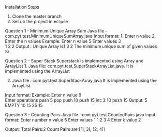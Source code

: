 Installation Steps
  1. Clone the master branch
  2. Set up the project in eclipse
  
Question 1 -  Minimum Unique Array Sum 
	Java file -   com.pyt.test.MinimumUniqueSumArray.java
	Input format:
    	        1. Enter n value
        	    2. Enter the n values
	Example: Enter n value
    	     5
        	 Enter values
         	3	
         	1
         	2
         	2
	Output : Unique Array is1 3 2 
         	The minimum unique sum of given values :6
 
Question 2 - Super Stack
             Superstack is implemented using Array and ArrayList
	1. Java file: com.pyt.test.SuperStackArrayList.java.
          	   It is implemented using the ArrayList
 
   2. Java file : com.pyt.test.SuperStackArray.java
            It is implemented using the ArrayList.

   Input format: 
   Example: Enter n value
           6     
           Enter operations
           push 5
           pop
           push 10
           push 15
           inc 2 10
           push 15
   Output:
          5
          EMPTY
          10
          15
          25
          15
 
Question 3 - Counting Pairs
   Java file : com.pyt.test.CountedPairs.java
   Input format: Enter number n value
              5
              Enter values
              1
              1
              2
              3
              4
              Enter k value
              2

Output: 
       Total Pairs:2
       Count Pairs are:[[1, 3], [2, 4]]

           

             




